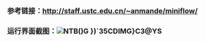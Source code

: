### 参考链接：http://staff.ustc.edu.cn/~anmande/miniflow/
### 运行界面截图：![NTB()G })`35CDIMG}C3@YS](https://user-images.githubusercontent.com/19356099/113093397-62db1380-9222-11eb-97af-6d666c1f4253.png)

